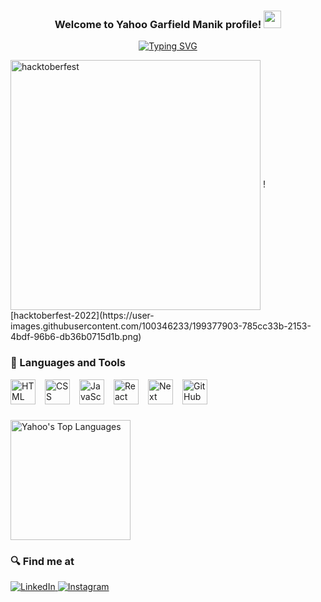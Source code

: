 <h3 align="center">
  Welcome to Yahoo Garfield Manik profile!
  <img src="https://media.giphy.com/media/hvRJCLFzcasrR4ia7z/giphy.gif" width="28">
</h3>

<p align="center">
   <a href="https://git.io/typing-svg"><img src="https://readme-typing-svg.demolab.com?font=Fira+Code&pause=1000&center=true&width=450&lines=Beginner+Frontend+Web+Developer;Always+Learning+New+Things;Coding+Lover+From+Indonesia" alt="Typing SVG" /></a>
</p>

<img align="center" alt="hacktoberfest" width="400px" style="margin:auto;" src="https://user-images.githubusercontent.com/100346233/199377903-785cc33b-2153-4bdf-96b6-db36b0715d1b.png"/>
  ![hacktoberfest-2022](https://user-images.githubusercontent.com/100346233/199377903-785cc33b-2153-4bdf-96b6-db36b0715d1b.png)


### 🧰 Languages and Tools

<img align="left" alt="HTML" width="40px" style="margin-right:15px;" src="https://cdn.jsdelivr.net/gh/devicons/devicon/icons/html5/html5-plain.svg" />
<img align="left" alt="CSS" width="40px" style="margin-right:15px;" src="https://cdn.jsdelivr.net/gh/devicons/devicon/icons/css3/css3-plain.svg" />
<img align="left" alt="JavaScript" width="40px" style="margin-right:15px;" src="https://cdn.jsdelivr.net/gh/devicons/devicon/icons/javascript/javascript-plain.svg" />
<img align="left" alt="React" width="40px" style="margin-right:15px;" src="https://cdn.jsdelivr.net/gh/devicons/devicon/icons/react/react-original.svg" />
<img align="left" alt="Next" width="40px" style="margin-right:15px;" src="https://cdn.jsdelivr.net/gh/devicons/devicon/icons/nextjs/nextjs-original.svg" />
<img align="left" alt="GitHub" width="40px" style="margin-right:15px;" src="https://cdn.jsdelivr.net/gh/devicons/devicon/icons/github/github-original.svg" />

<br>
<br>
<br>

<a href="https://github.com/anuraghazra/github-readme-stats"><img alt="Yahoo's Top Languages" src="https://github-readme-stats.vercel.app/api/top-langs/?username=yahoogm&langs_count=8&layout=compact&theme=react&hide_border=true&bg_color=1F222E&title_color=F85D7F&icon_color=F8D866&hide=Jupyter%20Notebook" height="192px"/></a>


### 🔍 Find me at

<p> 
  <a href="https://www.linkedin.com/in/yahoo-garfield-manik-24b67b210/" target="blank">
    <img alt="LinkedIn" src="https://img.shields.io/badge/linkedin-%230077B5.svg?&style=for-the-badge&logo=linkedin&logoColor=white" />
  </a> 
  <a href="https://www.instagram.com/yahoomanik/" target="blank">
    <img alt="Instagram" src="https://img.shields.io/badge/instagram-%23E4405F.svg?&style=for-the-badge&logo=instagram&logoColor=white" />
  </a> 
</p>
